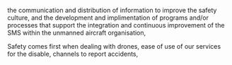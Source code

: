the communication and distribution of information to improve the safety culture, and the development and implimentation of programs and/or  processes that support the integration and continuous improvement of the SMS within the unmanned aircraft organisation, 


Safety comes first when dealing with drones, ease of use of our services for the disable, channels to report accidents,

